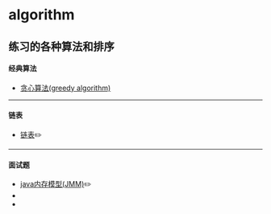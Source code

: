 # algorithm
练习的各种算法和排序
------
#### 经典算法
- [贪心算法(greedy algorithm)](https://github.com/CNwxp/algorithm/blob/master/learning-note/%E8%B4%AA%E5%BF%83%E7%AE%97%E6%B3%95(greedy%20algorithm).md)
----
#### 链表
- [链表](https://github.com/CNwxp/algorithm/blob/master/linkedlist/levaltraversal.md):pencil2:
----
#### 面试题
- [java内存模型(JMM)](https://github.com/CNwxp/algorithm/blob/master/interview/JMM.md):pencil2:
- [redis]:pencil2:
- [常见的锁]:pencil2:
  
